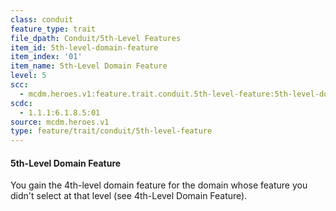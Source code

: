 ```yaml
---
class: conduit
feature_type: trait
file_dpath: Conduit/5th-Level Features
item_id: 5th-level-domain-feature
item_index: '01'
item_name: 5th-Level Domain Feature
level: 5
scc:
  - mcdm.heroes.v1:feature.trait.conduit.5th-level-feature:5th-level-domain-feature
scdc:
  - 1.1.1:6.1.8.5:01
source: mcdm.heroes.v1
type: feature/trait/conduit/5th-level-feature
---
```


#### 5th-Level Domain Feature

You gain the 4th-level domain feature for the domain whose feature you didn't select at that level (see 4th-Level Domain Feature).
